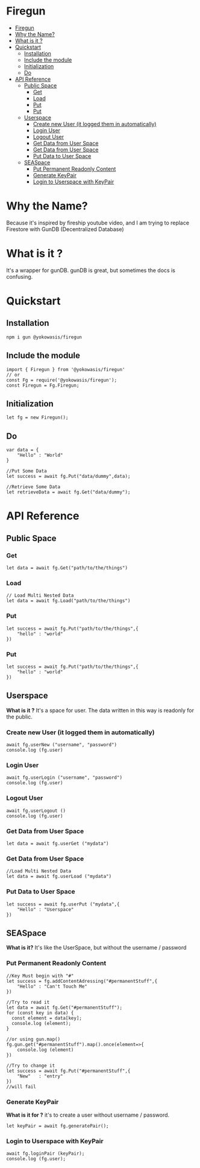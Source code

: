 # Firegun
- [Firegun](#firegun)
- [Why the Name?](#why-the-name)
- [What is it ?](#what-is-it-)
- [Quickstart](#quickstart)
  - [Installation](#installation)
  - [Include the module](#include-the-module)
  - [Initialization](#initialization)
  - [Do](#do)
- [API Reference](#api-reference)
  - [Public Space](#public-space)
    - [Get](#get)
    - [Load](#load)
    - [Put](#put)
    - [Put](#put-1)
  - [Userspace](#userspace)
    - [Create new User (it logged them in automatically)](#create-new-user-it-logged-them-in-automatically)
    - [Login User](#login-user)
    - [Logout User](#logout-user)
    - [Get Data from User Space](#get-data-from-user-space)
    - [Get Data from User Space](#get-data-from-user-space-1)
    - [Put Data to User Space](#put-data-to-user-space)
  - [SEASpace](#seaspace)
    - [Put Permanent Readonly Content](#put-permanent-readonly-content)
    - [Generate KeyPair](#generate-keypair)
    - [Login to Userspace with KeyPair](#login-to-userspace-with-keypair)
# Why the Name?
Because it's inspired by fireship youtube video, and I am trying to replace Firestore with GunDB (Decentralized Database)

# What is it ?
It's a wrapper for gunDB. gunDB is great, but sometimes the docs is confusing.

# Quickstart
## Installation
```
npm i gun @yokowasis/firegun
```

## Include the module
```
import { Firegun } from '@yokowasis/firegun'
// or
const Fg = require('@yokowasis/firegun');
const Firegun = Fg.Firegun;
```
## Initialization
```
let fg = new Firegun();
```
## Do
```
var data = {
    "Hello" : "World"
}

//Put Some Data
let success = await fg.Put("data/dummy",data);

//Retrieve Some Data
let retrieveData = await fg.Get("data/dummy");
```
# API Reference
## Public Space
### Get
```
let data = await fg.Get("path/to/the/things")
```
### Load
```
// Load Multi Nested Data
let data = await fg.Load("path/to/the/things")
```
### Put
```
let success = await fg.Put("path/to/the/things",{
    "hello" : "world"
})
```
### Put
```
let success = await fg.Put("path/to/the/things",{
    "hello" : "world"
})
```
## Userspace
**What is it ?**
It's a space for user. The data written in this way is readonly for the public.
### Create new User (it logged them in automatically)
```
await fg.userNew ("username", "password")
console.log (fg.user)
```
### Login User
```
await fg.userLogin ("username", "password")
console.log (fg.user)
```
### Logout User
```
await fg.userLogout ()
console.log (fg.user)
```
### Get Data from User Space
```
let data = await fg.userGet ("mydata")
```
### Get Data from User Space
```
//Load Multi Nested Data
let data = await fg.userLoad ("mydata")
```
### Put Data to User Space
```
let success = await fg.userPut ("mydata",{
    "Hello" : "Userspace"
})
```
## SEASpace
**What is it?** It's like the UserSpace, but without the username / password

### Put Permanent Readonly Content 
```
//Key Must begin with "#"
let success = fg.addContentAdressing("#permanentStuff",{
    "Hello" : "Can't Touch Me"
})

//Try to read it
let data = await fg.Get("#permanentStuff");
for (const key in data) {
  const element = data[key];
  console.log (element);
}

//or using gun.map()
fg.gun.get("#permanentStuff").map().once(element=>{
    console.log (element)
})

//Try to change it
let success = await fg.Put("#permanentStuff",{
    "New"   : "entry"
})
//will fail
```
### Generate KeyPair
**What is it for ?** it's to create a user without username / password.
```
let keyPair = await fg.generatePair();
```
### Login to Userspace with KeyPair
```
await fg.loginPair (keyPair);
console.log (fg.user);
```
